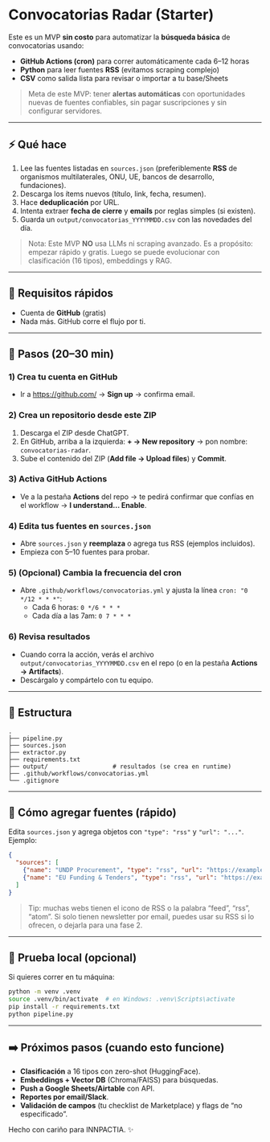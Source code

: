 # Convocatorias Radar (Starter)

Este es un MVP **sin costo** para automatizar la **búsqueda básica** de convocatorias usando:
- **GitHub Actions (cron)** para correr automáticamente cada 6–12 horas
- **Python** para leer fuentes **RSS** (evitamos scraping complejo)
- **CSV** como salida lista para revisar o importar a tu base/Sheets

> Meta de este MVP: tener **alertas automáticas** con oportunidades nuevas de fuentes confiables, sin pagar suscripciones y sin configurar servidores.

---

## ⚡ Qué hace
1. Lee las fuentes listadas en `sources.json` (preferiblemente **RSS** de organismos multilaterales, ONU, UE, bancos de desarrollo, fundaciones).
2. Descarga los ítems nuevos (título, link, fecha, resumen).
3. Hace **deduplicación** por URL.
4. Intenta extraer **fecha de cierre** y **emails** por reglas simples (si existen).
5. Guarda un `output/convocatorias_YYYYMMDD.csv` con las novedades del día.

> Nota: Este MVP **NO** usa LLMs ni scraping avanzado. Es a propósito: empezar rápido y gratis. Luego se puede evolucionar con clasificación (16 tipos), embeddings y RAG.

---

## 🧰 Requisitos rápidos
- Cuenta de **GitHub** (gratis)
- Nada más. GitHub corre el flujo por ti.

---

## 🚀 Pasos (20–30 min)

### 1) Crea tu cuenta en GitHub
- Ir a https://github.com/ → **Sign up** → confirma email.

### 2) Crea un repositorio desde este ZIP
1. Descarga el ZIP desde ChatGPT.
2. En GitHub, arriba a la izquierda: **+ → New repository** → pon nombre: `convocatorias-radar`.
3. Sube el contenido del ZIP (**Add file → Upload files**) y **Commit**.

### 3) Activa GitHub Actions
- Ve a la pestaña **Actions** del repo → te pedirá confirmar que confías en el workflow → **I understand… Enable**.

### 4) Edita tus fuentes en `sources.json`
- Abre `sources.json` y **reemplaza** o agrega tus RSS (ejemplos incluidos).
- Empieza con 5–10 fuentes para probar.

### 5) (Opcional) Cambia la frecuencia del cron
- Abre `.github/workflows/convocatorias.yml` y ajusta la línea `cron: "0 */12 * * *"`:
  - Cada 6 horas: `0 */6 * * *`
  - Cada día a las 7am: `0 7 * * *`

### 6) Revisa resultados
- Cuando corra la acción, verás el archivo `output/convocatorias_YYYYMMDD.csv` en el repo (o en la pestaña **Actions → Artifacts**).
- Descárgalo y compártelo con tu equipo.

---

## 📁 Estructura
```
.
├── pipeline.py
├── sources.json
├── extractor.py
├── requirements.txt
├── output/                  # resultados (se crea en runtime)
├── .github/workflows/convocatorias.yml
└── .gitignore
```

---

## 🔧 Cómo agregar fuentes (rápido)
Edita `sources.json` y agrega objetos con `"type": "rss"` y `"url": "..."`. Ejemplo:
```json
{
  "sources": [
    {"name": "UNDP Procurement", "type": "rss", "url": "https://example.org/undp/procurement/rss"},
    {"name": "EU Funding & Tenders", "type": "rss", "url": "https://example.org/eu/funding/rss"}
  ]
}
```

> Tip: muchas webs tienen el icono de RSS o la palabra “feed”, “rss”, “atom”. Si solo tienen newsletter por email, puedes usar su RSS si lo ofrecen, o dejarla para una fase 2.

---

## 🧪 Prueba local (opcional)
Si quieres correr en tu máquina:
```bash
python -m venv .venv
source .venv/bin/activate  # en Windows: .venv\Scripts\activate
pip install -r requirements.txt
python pipeline.py
```

---

## ➡️ Próximos pasos (cuando esto funcione)
- **Clasificación** a 16 tipos con zero-shot (HuggingFace).
- **Embeddings + Vector DB** (Chroma/FAISS) para búsquedas.
- **Push a Google Sheets/Airtable** con API.
- **Reportes por email/Slack**.
- **Validación de campos** (tu checklist de Marketplace) y flags de “no especificado”.

Hecho con cariño para INNPACTIA. ✨
